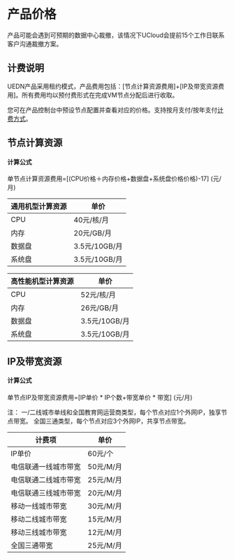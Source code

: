 # 产品价格

产品可能会遇到可预期的数据中心裁撤，该情况下UCloud会提前15个工作日联系客户沟通裁撤方案。

## 计费说明

UEDN产品采用租约模式，产品费用包括：\[节点计算资源费用\]+\[IP及带宽资源费用\]。所有费用均以预付费形式在完成VM节点分配后进行收取。

您可在产品控制台中预设节点配置并查看对应的价格。支持按月支付/按年支付[计费方式](charge/README)。

## 节点计算资源

#### 计算公式

单节点计算资源费用=\[(CPU价格＋内存价格+数据盘+系统盘价格价格)-17\] (元/月)

| 通用机型计算资源 | 单价          |
| ---------------- | ------------- |
| CPU              | 40元/核/月    |
| 内存             | 20元/GB/月    |
| 数据盘           | 3.5元/10GB/月 |
| 系统盘           | 3.5元/10GB/月 |

| 高性能机型计算资源 | 单价          |
| ------------------ | ------------- |
| CPU                | 52元/核/月    |
| 内存               | 26元/GB/月    |
| 数据盘             | 3.5元/10GB/月 |
| 系统盘             | 3.5元/10GB/月 |



## IP及带宽资源

#### 计算公式

单节点IP及带宽资源费用=\[IP单价 \* IP个数+带宽单价 \* 带宽\] (元/月)

注：
一/二线城市单线和全国教育网运营商类型，每个节点对应1个外网IP，独享节点带宽。
全国三通类型，每个节点对应3个外网IP，共享节点带宽。

| 计费项               | 单价      |
| -------------------- | --------- |
| IP单价               | 60元/个   |
| 电信联通一线城市带宽 | 50元/M/月 |
| 电信联通二线城市带宽 | 25元/M/月 |
| 电信联通三线城市带宽 | 20元/M/月 |
| 移动一线城市带宽     | 30元/M/月 |
| 移动二线城市带宽     | 15元/M/月 |
| 移动三线城市带宽     | 12元/M/月 |
| 全国三通带宽         | 25元/M/月 |


